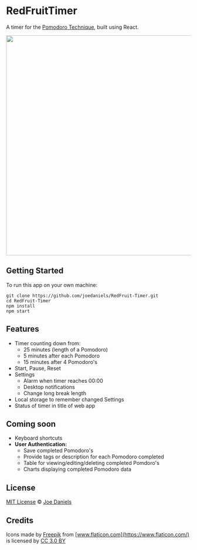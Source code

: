 # RedFruitTimer
A timer for the [Pomodoro Technique](https://en.wikipedia.org/wiki/Pomodoro_Technique), built using React.

<img src="http://i.imgur.com/frIn0oq.png" width="600">

## Getting Started

To run this app on your own machine:

```
git clone https://github.com/joedaniels/RedFruit-Timer.git
cd RedFruit-Timer
npm install
npm start
```

## Features

- Timer counting down from:
  - 25 minutes (length of a Pomodoro)
  - 5 minutes after each Pomodoro
  - 15 minutes after 4 Pomodoro's
- Start, Pause, Reset 
- Settings
  - Alarm when timer reaches 00:00
  - Desktop notifications
  - Change long break length
- Local storage to remember changed Settings
- Status of timer in title of web app

## Coming soon

- Keyboard shortcuts
- **User Authentication:**
  - Save completed Pomodoro's
  - Provide tags or description for each Pomodoro completed
  - Table for viewing/editing/deleting completed Pomdoro's
  - Charts displaying completed Pomodoro data

## License
[MIT License](https://github.com/joedaniels/pomodoro-technique-timer/blob/master/LICENSE) © [Joe Daniels](https://joedaniels.co.uk/)

## Credits
Icons made by [Freepik](http://www.freepik.com) from [www.flaticon.com](https://www.flaticon.com/) is licensed by [CC 3.0 BY](http://creativecommons.org/licenses/by/3.0/)
